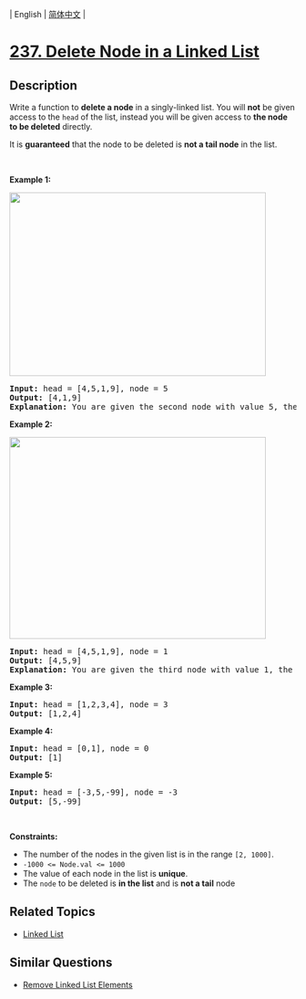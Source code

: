 
| English | [简体中文](README.md) |

# [237. Delete Node in a Linked List](https://leetcode-cn.com/problems/delete-node-in-a-linked-list/)

## Description

<p>Write a function to <strong>delete a node</strong> in a singly-linked list. You will <strong>not</strong> be given access to the <code>head</code> of the list, instead you will be given access to <strong>the node to be deleted</strong> directly.</p>

<p>It is <strong>guaranteed</strong> that the node to be deleted is <strong>not a tail node</strong> in the list.</p>

<p>&nbsp;</p>
<p><strong>Example 1:</strong></p>
<img alt="" src="https://assets.leetcode.com/uploads/2020/09/01/node1.jpg" style="width: 450px; height: 322px;" />
<pre>
<strong>Input:</strong> head = [4,5,1,9], node = 5
<strong>Output:</strong> [4,1,9]
<strong>Explanation: </strong>You are given the second node with value 5, the linked list should become 4 -&gt; 1 -&gt; 9 after calling your function.
</pre>

<p><strong>Example 2:</strong></p>
<img alt="" src="https://assets.leetcode.com/uploads/2020/09/01/node2.jpg" style="width: 450px; height: 354px;" />
<pre>
<strong>Input:</strong> head = [4,5,1,9], node = 1
<strong>Output:</strong> [4,5,9]
<strong>Explanation: </strong>You are given the third node with value 1, the linked list should become 4 -&gt; 5 -&gt; 9 after calling your function.
</pre>

<p><strong>Example 3:</strong></p>

<pre>
<strong>Input:</strong> head = [1,2,3,4], node = 3
<strong>Output:</strong> [1,2,4]
</pre>

<p><strong>Example 4:</strong></p>

<pre>
<strong>Input:</strong> head = [0,1], node = 0
<strong>Output:</strong> [1]
</pre>

<p><strong>Example 5:</strong></p>

<pre>
<strong>Input:</strong> head = [-3,5,-99], node = -3
<strong>Output:</strong> [5,-99]
</pre>

<p>&nbsp;</p>
<p><strong>Constraints:</strong></p>

<ul>
	<li>The number of the nodes in the given list is in the range <code>[2, 1000]</code>.</li>
	<li><code>-1000 &lt;= Node.val &lt;= 1000</code></li>
	<li>The value of each node in the list is <strong>unique</strong>.</li>
	<li>The <code>node</code> to be deleted is <strong>in the list</strong> and is <strong>not a tail</strong> node</li>
</ul>


## Related Topics

- [Linked List](https://leetcode-cn.com/tag/linked-list)

## Similar Questions

- [Remove Linked List Elements](../remove-linked-list-elements/README_EN.md)
